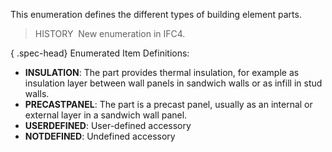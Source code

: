 ﻿This enumeration defines the different types of building element parts.

> HISTORY&nbsp; New enumeration in IFC4.

{ .spec-head}
Enumerated Item Definitions:

* **INSULATION**: The part provides thermal insulation, for example as insulation layer between wall panels in sandwich walls or as infill in stud walls.
* **PRECASTPANEL**: The part is a precast panel, usually as an internal or external layer in a sandwich wall panel.
* **USERDEFINED**: User-defined accessory
* **NOTDEFINED**: Undefined accessory